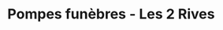 ---
title: "Pompes funèbres - Les 2 Rives"
url: /carrieres-sous-poissy/pompes-funebres-les-2-rives/
shop: directeurs de funérailles
---